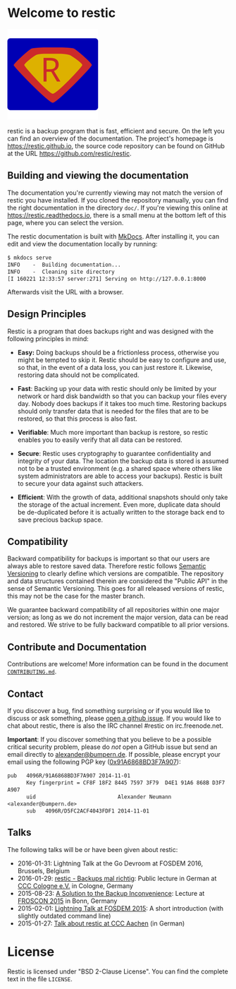 Welcome to restic
=================

![restic logo](logo/logo.svg)

restic is a backup program that is fast, efficient and secure. On the left you
can find an overview of the documentation. The project's homepage is
<https://restic.github.io>, the source code repository can be found on GitHub
at the URL <https://github.com/restic/restic>.

Building and viewing the documentation
--------------------------------------

The documentation you're currently viewing may not match the version of restic
you have installed. If you cloned the repository manually, you can find the
right documentation in the directory `doc/`. If you're viewing this online at
<https://restic.readthedocs.io>, there is a small menu at the bottom left of
this page, where you can select the version.

The restic documentation is built with [MkDocs](http://www.mkdocs.org). After
installing it, you can edit and view the documentation locally by running:

    $ mkdocs serve
    INFO    -  Building documentation...
    INFO    -  Cleaning site directory
    [I 160221 12:33:57 server:271] Serving on http://127.0.0.1:8000

Afterwards visit the URL with a browser.

Design Principles
-----------------

Restic is a program that does backups right and was designed with the following
principles in mind:

 * **Easy:** Doing backups should be a frictionless process, otherwise you might be
   tempted to skip it.  Restic should be easy to configure and use, so that, in
   the event of a data loss, you can just restore it. Likewise,
   restoring data should not be complicated.

 * **Fast**: Backing up your data with restic should only be limited by your
   network or hard disk bandwidth so that you can backup your files every day.
   Nobody does backups if it takes too much time. Restoring backups should only
   transfer data that is needed for the files that are to be restored, so that
   this process is also fast.

 * **Verifiable**: Much more important than backup is restore, so restic enables
   you to easily verify that all data can be restored.

 * **Secure**: Restic uses cryptography to guarantee confidentiality and integrity
   of your data. The location the backup data is stored is assumed not to be a
   trusted environment (e.g. a shared space where others like system
   administrators are able to access your backups). Restic is built to secure
   your data against such attackers.

 * **Efficient**: With the growth of data, additional snapshots should only take
   the storage of the actual increment. Even more, duplicate data should be
   de-duplicated before it is actually written to the storage back end to save
   precious backup space.

Compatibility
-------------

Backward compatibility for backups is important so that our users are always
able to restore saved data. Therefore restic follows [Semantic
Versioning](http://semver.org) to clearly define which versions are compatible.
The repository and data structures contained therein are considered the "Public
API" in the sense of Semantic Versioning. This goes for all released versions
of restic, this may not be the case for the master branch.

We guarantee backward compatibility of all repositories within one major version;
as long as we do not increment the major version, data can be read and restored.
We strive to be fully backward compatible to all prior versions.

Contribute and Documentation
----------------------------

Contributions are welcome! More information can be found in the document
[`CONTRIBUTING.md`](https://github.com/restic/restic/blob/master/CONTRIBUTING.md).

Contact
-------

If you discover a bug, find something surprising or if you would like to
discuss or ask something, please [open a github
issue](https://github.com/restic/restic/issues/new). If you would like to chat
about restic, there is also the IRC channel #restic on irc.freenode.net.

**Important**: If you discover something that you believe to be a possible
critical security problem, please do *not* open a GitHub issue but send an
email directly to alexander@bumpern.de. If possible, please encrypt your email
using the following PGP key
([0x91A6868BD3F7A907](https://pgp.mit.edu/pks/lookup?op=get&search=0xCF8F18F2844575973F79D4E191A6868BD3F7A907)):

```
pub   4096R/91A6868BD3F7A907 2014-11-01
      Key fingerprint = CF8F 18F2 8445 7597 3F79  D4E1 91A6 868B D3F7 A907
      uid                          Alexander Neumann <alexander@bumpern.de>
      sub   4096R/D5FC2ACF4043FDF1 2014-11-01
```

Talks
-----

The following talks will be or have been given about restic:

 * 2016-01-31: Lightning Talk at the Go Devroom at FOSDEM 2016, Brussels, Belgium
 * 2016-01-29: [restic - Backups mal richtig](https://media.ccc.de/v/c4.openchaos.2016.01.restic): Public lecture in German at [CCC Cologne e.V.](https://koeln.ccc.de) in Cologne, Germany
 * 2015-08-23: [A Solution to the Backup Inconvenience](https://programm.froscon.de/2015/events/1515.html): Lecture at [FROSCON 2015](https://www.froscon.de) in Bonn, Germany
 * 2015-02-01: [Lightning Talk at FOSDEM 2015](https://www.youtube.com/watch?v=oM-MfeflUZ8&t=11m40s): A short introduction (with slightly outdated command line)
 * 2015-01-27: [Talk about restic at CCC Aachen](https://videoag.fsmpi.rwth-aachen.de/?view=player&lectureid=4442#content) (in German)

License
=======

Restic is licensed under "BSD 2-Clause License". You can find the complete text
in the file `LICENSE`.
